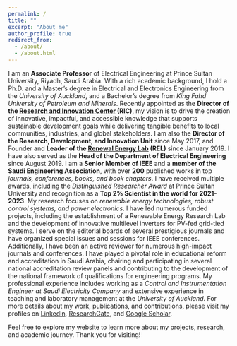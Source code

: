 ```yaml
---
permalink: /
title: ""
excerpt: "About me"
author_profile: true
redirect_from: 
  - /about/
  - /about.html
---
```


I am an **Associate Professor** of Electrical Engineering at Prince Sultan University, Riyadh, Saudi Arabia. With a rich academic background, I hold a Ph.D. and a Master’s degree in Electrical and Electronics Engineering from the _University of Auckland_, and a Bachelor’s degree from _King Fahd University of Petroleum and Minerals_. Recently appointed as the **Director of the [Research and Innovation Center](https://ric.psu.edu.sa) (RIC)**, my vision is to drive the creation of innovative, impactful, and accessible knowledge that supports sustainable development goals while delivering tangible benefits to local communities, industries, and global stakeholders. I am also the **Director of the Research, Development, and Innovation Unit** since May 2017, and Founder and **Leader of the [Renewal Energy Lab](https://ric.psu.edu.sa/rel/) (REL)** since January 2019. I have also served as the **Head of the Department of Electrical Engineering** since August 2019. I am a **Senior Member of IEEE** and a **member of the Saudi Engineering Association**, with over **200** published works in top _journals, conferences, books, and book chapters_. I have received multiple awards, including the _Distinguished Researcher Award_ at Prince Sultan University and recognition as a **Top 2% Scientist in the world for 2021-2023**. My research focuses on _renewable energy technologies, robust control systems, and power electronics_. I have led numerous funded projects, including the establishment of a Renewable Energy Research Lab and the development of innovative multilevel inverters for PV-fed grid-tied systems. I serve on the editorial boards of several prestigious journals and have organized special issues and sessions for IEEE conferences. Additionally, I have been an active reviewer for numerous high-impact journals and conferences. I have played a pivotal role in educational reform and accreditation in Saudi Arabia, chairing and participating in several national accreditation review panels and contributing to the development of the national framework of qualifications for engineering programs. My professional experience includes working as a _Control and Instrumentation Engineer at Saudi Electricity Company_ and extensive experience in teaching and laboratory management at the _University of Auckland_. For more details about my work, publications, and contributions, please visit my profiles on [LinkedIn](https://www.linkedin.com/in/dr-dhafer-almakhles-smieee-31571475/), [ResearchGate](https://www.researchgate.net/profile/Dhafer-Almakhles/), and [Google Scholar](https://scholar.google.co.nz/citations?user=3kzPyF4AAAAJ&hl=en). 

Feel free to explore my website to learn more about my projects, research, and academic journey. Thank you for visiting!
